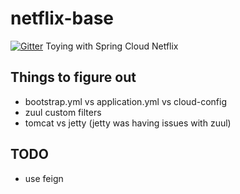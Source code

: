 # netflix-base

[![Gitter](https://badges.gitter.im/Join%20Chat.svg)](https://gitter.im/schultzy51/netflix-base?utm_source=badge&utm_medium=badge&utm_campaign=pr-badge&utm_content=badge)
Toying with Spring Cloud Netflix

## Things to figure out
- bootstrap.yml vs application.yml vs cloud-config
- zuul custom filters
- tomcat vs jetty (jetty was having issues with zuul)

## TODO
- use feign
